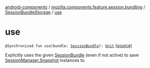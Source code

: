 [android-components](../../index.md) / [mozilla.components.feature.session.bundling](../index.md) / [SessionBundleStorage](index.md) / [use](./use.md)

# use

`@Synchronized fun use(bundle: `[`SessionBundle`](../-session-bundle/index.md)`): `[`Unit`](https://kotlinlang.org/api/latest/jvm/stdlib/kotlin/-unit/index.html) [(source)](https://github.com/mozilla-mobile/android-components/blob/master/components/feature/session-bundling/src/main/java/mozilla/components/feature/session/bundling/SessionBundleStorage.kt#L130)

Explicitly uses the given [SessionBundle](../-session-bundle/index.md) (even if not active) to save [SessionManager.Snapshot](../../mozilla.components.browser.session/-session-manager/-snapshot/index.md) instances to.

